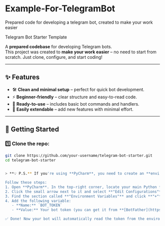 # Example-For-TelegramBot
 Prepared code for developing a telegram bot, created to make your work easier

 Telegram Bot Starter Template

A **prepared codebase** for developing Telegram bots.  
This project was created to **make your work easier** – no need to start from scratch. Just clone, configure, and start coding!

---

## ✨ Features
- 🛠 **Clean and minimal setup** – perfect for quick bot development.  
- ⚡ **Beginner-friendly** – clear structure and easy-to-read code.  
- 🔑 **Ready-to-use** – includes basic bot commands and handlers.  
- 🔄 **Easily extendable** – add new features with minimal effort.

---

## 🚀 Getting Started

### 1️⃣ Clone the repo:
```bash
git clone https://github.com/your-username/telegram-bot-starter.git
cd telegram-bot-starter


> **💡 P.S.** If you're using **PyCharm**, you need to create an **environment variable (Environment Variable)** for your bot token.  

Follow these steps:
1. Open **PyCharm**. In the top-right corner, locate your main Python file (e.g., `main.py`).  
2. Click the small arrow next to it and select **"Edit Configurations"**.  
3. Find the section called **"Environment Variables"** and click **"+"** to add a new one.  
4. Add the following variable:  
   - **Name:** `BOT_TOKEN`  
   - **Value:** Your bot token (you can get it from **[BotFather](https://t.me/BotFather)** on Telegram).  

✅ Done! Now your bot will automatically read the token from the environment variable when you run it in PyCharm.
